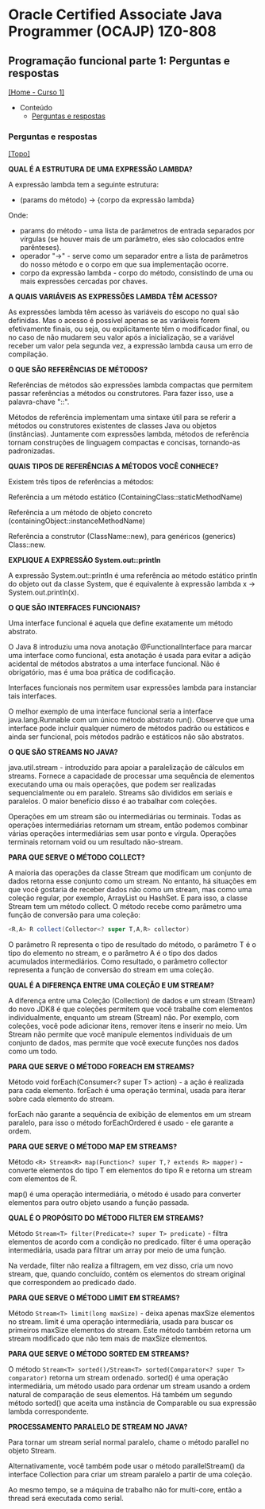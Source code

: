 # Oracle Certified Associate Java Programmer (OCAJP) 1Z0-808

## Programação funcional parte 1: Perguntas e respostas
[[Home - Curso 1]](../../README.md#curso-1)<br />

- Conteúdo
  - [Perguntas e respostas](#perguntas-e-respostas)

### Perguntas e respostas
[[Topo]](#)<br />

**QUAL É A ESTRUTURA DE UMA EXPRESSÃO LAMBDA?**

A expressão lambda tem a seguinte estrutura:

- (params do método) -> {corpo da expressão lambda}

Onde:

- params do método - uma lista de parâmetros de entrada separados por vírgulas (se houver mais de um parâmetro, eles são colocados entre parênteses).
- operador "->" - serve como um separador entre a lista de parâmetros do nosso método e o corpo em que sua implementação ocorre.
- corpo da expressão lambda - corpo do método, consistindo de uma ou mais expressões cercadas por chaves.

**A QUAIS VARIÁVEIS AS EXPRESSÕES LAMBDA TÊM ACESSO?**

As expressões lambda têm acesso às variáveis do escopo no qual são definidas. Mas o acesso é possível apenas se as variáveis forem efetivamente finais, ou seja, ou explicitamente têm o modificador final, ou no caso de não mudarem seu valor após a inicialização, se a variável receber um valor pela segunda vez, a expressão lambda causa um erro de compilação.

**O QUE SÃO REFERÊNCIAS DE MÉTODOS?**

Referências de métodos são expressões lambda compactas que permitem passar referências a métodos ou construtores. Para fazer isso, use a palavra-chave "::".

Métodos de referência implementam uma sintaxe útil para se referir a métodos ou construtores existentes de classes Java ou objetos (instâncias). Juntamente com expressões lambda, métodos de referência tornam construções de linguagem compactas e concisas, tornando-as padronizadas.


**QUAIS TIPOS DE REFERÊNCIAS A MÉTODOS VOCÊ CONHECE?**

Existem três tipos de referências a métodos:

Referência a um método estático (ContainingClass::staticMethodName)

Referência a um método de objeto concreto (containingObject::instanceMethodName)

Referência a construtor (ClassName::new), para genéricos (generics) Class<T>::new.

**EXPLIQUE A EXPRESSÃO System.out::println**

A expressão System.out::println é uma referência ao método estático println do objeto out da classe System, que é equivalente à expressão lambda x -> System.out.println(x).

**O QUE SÃO INTERFACES FUNCIONAIS?**

Uma interface funcional é aquela que define exatamente um método abstrato.

O Java 8 introduziu uma nova anotação @FunctionalInterface para marcar uma interface como funcional, esta anotação é usada para evitar a adição acidental de métodos abstratos a uma interface funcional. Não é obrigatório, mas é uma boa prática de codificação.

Interfaces funcionais nos permitem usar expressões lambda para instanciar tais interfaces.

O melhor exemplo de uma interface funcional seria a interface java.lang.Runnable com um único método abstrato run(). Observe que uma interface pode incluir qualquer número de métodos padrão ou estáticos e ainda ser funcional, pois métodos padrão e estáticos não são abstratos.

**O QUE SÃO STREAMS NO JAVA?**

java.util.stream - introduzido para apoiar a paralelização de cálculos em streams. Fornece a capacidade de processar uma sequência de elementos executando uma ou mais operações, que podem ser realizadas sequencialmente ou em paralelo. Streams são divididos em seriais e paralelos. O maior benefício disso é ao trabalhar com coleções.

Operações em um stream são ou intermediárias ou terminais. Todas as operações intermediárias retornam um stream, então podemos combinar várias operações intermediárias sem usar ponto e vírgula. Operações terminais retornam void ou um resultado não-stream.

**PARA QUE SERVE O MÉTODO COLLECT?**

A maioria das operações da classe Stream que modificam um conjunto de dados retorna esse conjunto como um stream. No entanto, há situações em que você gostaria de receber dados não como um stream, mas como uma coleção regular, por exemplo, ArrayList ou HashSet. E para isso, a classe Stream tem um método collect. O método recebe como parâmetro uma função de conversão para uma coleção:

```java
<R,A> R collect(Collector<? super T,A,R> collector)
```

O parâmetro R representa o tipo de resultado do método, o parâmetro T é o tipo do elemento no stream, e o parâmetro A é o tipo dos dados acumulados intermediários. Como resultado, o parâmetro collector representa a função de conversão do stream em uma coleção.

**QUAL É A DIFERENÇA ENTRE UMA COLEÇÃO E UM STREAM?**

A diferença entre uma Coleção (Collection) de dados e um stream (Stream) do novo JDK8 é que coleções permitem que você trabalhe com elementos individualmente, enquanto um stream (Stream) não. Por exemplo, com coleções, você pode adicionar itens, remover itens e inserir no meio. Um Stream não permite que você manipule elementos individuais de um conjunto de dados, mas permite que você execute funções nos dados como um todo.

**PARA QUE SERVE O MÉTODO FOREACH EM STREAMS?**

Método void forEach(Consumer<? super T> action) - a ação é realizada para cada elemento. forEach é uma operação terminal, usada para iterar sobre cada elemento do stream.

forEach não garante a sequência de exibição de elementos em um stream paralelo, para isso o método forEachOrdered é usado - ele garante a ordem.

**PARA QUE SERVE O MÉTODO MAP EM STREAMS?**

Método `<R> Stream<R> map(Function<? super T,? extends R> mapper)` - converte elementos do tipo T em elementos do tipo R e retorna um stream com elementos de R.

map() é uma operação intermediária, o método é usado para converter elementos para outro objeto usando a função passada.

**QUAL É O PROPÓSITO DO MÉTODO FILTER EM STREAMS?**

Método `Stream<T> filter(Predicate<? super T> predicate)` - filtra elementos de acordo com a condição no predicado. filter é uma operação intermediária, usada para filtrar um array por meio de uma função.

Na verdade, filter não realiza a filtragem, em vez disso, cria um novo stream, que, quando concluído, contém os elementos do stream original que correspondem ao predicado dado.

**PARA QUE SERVE O MÉTODO LIMIT EM STREAMS?**

Método `Stream<T> limit(long maxSize)` - deixa apenas maxSize elementos no stream. limit é uma operação intermediária, usada para buscar os primeiros maxSize elementos do stream. Este método também retorna um stream modificado que não tem mais de maxSize elementos.

**PARA QUE SERVE O MÉTODO SORTED EM STREAMS?**

O método `Stream<T> sorted()/Stream<T> sorted(Comparator<? super T> comparator)` retorna um stream ordenado. sorted() é uma operação intermediária, um método usado para ordenar um stream usando a ordem natural de comparação de seus elementos. Há também um segundo método sorted() que aceita uma instância de Comparable ou sua expressão lambda correspondente.

**PROCESSAMENTO PARALELO DE STREAM NO JAVA?**

Para tornar um stream serial normal paralelo, chame o método parallel no objeto Stream.

Alternativamente, você também pode usar o método parallelStream() da interface Collection para criar um stream paralelo a partir de uma coleção.

Ao mesmo tempo, se a máquina de trabalho não for multi-core, então a thread será executada como serial.
